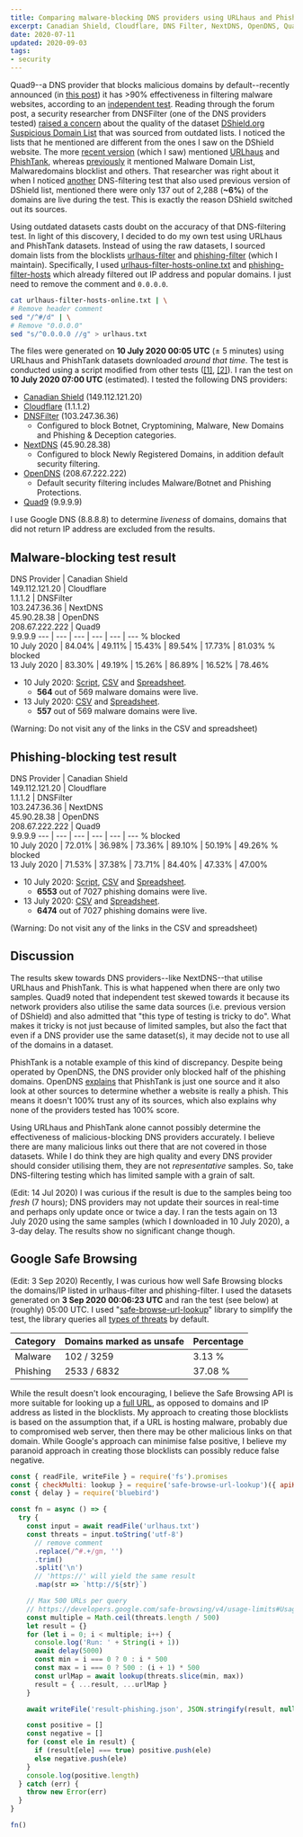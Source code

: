 ```yaml
---
title: Comparing malware-blocking DNS providers using URLhaus and PhishTank
excerpt: Canadian Shield, Cloudflare, DNS Filter, NextDNS, OpenDNS, Quad9
date: 2020-07-11
updated: 2020-09-03
tags:
- security
---
```


Quad9--a DNS provider that blocks malicious domains by default--recently announced (in [this post](https://quad9.net/dns-blocking-effectiveness-recent-independent-tests/)) it has >90% effectiveness in filtering malware websites, according to an [independent test](https://forums.lawrencesystems.com/t/dns-malware-filtering-compared-quad9-vs-cloudflare-vs-dns-filter-vs-opendns-cisco-umbrella/5072). Reading through the forum post, a security researcher from DNSFilter (one of the DNS providers tested) [raised a concern](https://forums.lawrencesystems.com/t/dns-malware-filtering-compared-quad9-vs-cloudflare-vs-dns-filter-vs-opendns-cisco-umbrella/5072/30) about the quality of the dataset [DShield.org Suspicious Domain List](https://isc.sans.edu/suspicious_domains.html) that was sourced from outdated lists. I noticed the lists that he mentioned are different from the ones I saw on the DShield website. The more [recent version](https://web.archive.org/web/20200612030447/https://isc.sans.edu/suspicious_domains.html) (which I saw) mentioned [URLhaus](https://urlhaus.abuse.ch/) and [PhishTank](https://www.phishtank.com/), whereas [previously](https://web.archive.org/web/20200528232041/https://isc.sans.edu/suspicious_domains.html) it mentioned Malware Domain List, Malwaredomains blocklist and others. That researcher was right about it when I noticed [another](https://www.andryou.com/2020/05/31/comparing-malware-blocking-dns-resolvers-redux/) DNS-filtering test that also used previous version of DShield list, mentioned there were only 137 out of 2,288 (**~6%**) of the domains are live during the test. This is exactly the reason DShield switched out its sources.

Using outdated datasets casts doubt on the accuracy of that DNS-filtering test. In light of this discovery, I decided to do my own test using URLhaus and PhishTank datasets. Instead of using the raw datasets, I sourced domain lists from the blocklists [urlhaus-filter](https://gitlab.com/curben/urlhaus-filter) and [phishing-filter](https://gitlab.com/curben/phishing-filter) (which I maintain). Specifically, I used [urlhaus-filter-hosts-online.txt](https://gitlab.com/curben/urlhaus-filter/-/blob/1b53f63f5d708cd528b6744a2045f6a47491beaa/urlhaus-filter-hosts-online.txt) and [phishing-filter-hosts](https://gitlab.com/curben/phishing-filter/-/blob/5183915d29604ed14b14e1924912a994cccd2fab/dist/phishing-filter-hosts.txt) which already filtered out IP address and popular domains. I just need to remove the comment and `0.0.0.0`.

``` sh
cat urlhaus-filter-hosts-online.txt | \
# Remove header comment
sed "/^#/d" | \
# Remove "0.0.0.0"
sed "s/^0.0.0.0 //g" > urlhaus.txt
```

The files were generated on **10 July 2020 00:05 UTC** (± 5 minutes) using URLhaus and PhishTank datasets downloaded _around that time_. The test is conducted using a script modified from other tests ([[1]](https://www.andryou.com/2020/05/31/comparing-malware-blocking-dns-resolvers-redux/), [[2]](https://forums.lawrencesystems.com/t/dns-malware-filtering-compared-quad9-vs-cloudflare-vs-dns-filter-vs-opendns-cisco-umbrella/5072)). I ran the test on **10 July 2020 07:00 UTC** (estimated). I tested the following DNS providers:

- [Canadian Shield](https://www.cira.ca/cybersecurity-services/canadian-shield) (149.112.121.20)
- [Cloudflare](https://1.1.1.1/family/) (1.1.1.2)
- [DNSFilter](https://www.dnsfilter.com/) (103.247.36.36)
  * Configured to block Botnet, Cryptomining, Malware, New Domains and Phishing & Deception categories.
- [NextDNS](https://nextdns.io/) (45.90.28.38)
  * Configured to block Newly Registered Domains, in addition default security filtering.
- [OpenDNS](https://www.opendns.com/home-internet-security/) (208.67.222.222)
  * Default security filtering includes Malware/Botnet and Phishing Protections.
- [Quad9](https://quad9.net/) (9.9.9.9)

I use Google DNS (8.8.8.8) to determine _liveness_ of domains, domains that did not return IP address are excluded from the results.

## Malware-blocking test result

DNS Provider | Canadian Shield<br>149.112.121.20 | Cloudflare<br>1.1.1.2 | DNSFilter<br>103.247.36.36 | NextDNS<br>45.90.28.38 | OpenDNS<br>208.67.222.222 | Quad9<br>9.9.9.9
--- | --- | --- | --- | --- | ---
% blocked<br>10 July 2020 | 84.04% | 49.11% | 15.43% | 89.54% | 17.73% | 81.03%
% blocked<br>13 July 2020 | 83.30% | 49.19% | 15.26% | 86.89% | 16.52% | 78.46%

- 10 July 2020: [Script](https://gitlab.com/curben/blog/raw/site/20200711/malware.sh), [CSV](https://gitlab.com/curben/blog/raw/site/20200711/malware.csv.zip) and [Spreadsheet](https://gitlab.com/curben/blog/raw/site/20200711/malware.ods).
  * **564** out of 569 malware domains were live.
- 13 July 2020: [CSV](https://gitlab.com/curben/blog/raw/site/20200711/malware-update.csv.zip) and [Spreadsheet](https://gitlab.com/curben/blog/raw/site/20200711/malware-update.ods).
  * **557** out of 569 malware domains were live.

(Warning: Do not visit any of the links in the CSV and spreadsheet)

## Phishing-blocking test result

DNS Provider | Canadian Shield<br>149.112.121.20 | Cloudflare<br>1.1.1.2 | DNSFilter<br>103.247.36.36 | NextDNS<br>45.90.28.38 | OpenDNS<br>208.67.222.222 | Quad9<br>9.9.9.9
--- | --- | --- | --- | --- | ---
% blocked<br>10 July 2020 | 72.01% | 36.98% | 73.36% | 89.10% | 50.19% | 49.26%
% blocked<br>13 July 2020 | 71.53% | 37.38% | 73.71% | 84.40% | 47.33% | 47.00%

- 10 July 2020: [Script](https://gitlab.com/curben/blog/raw/site/20200711/phishing.sh), [CSV](https://gitlab.com/curben/blog/raw/site/20200711/phishing.csv.zip) and [Spreadsheet](https://gitlab.com/curben/blog/raw/site/20200711/phishing.ods).
  * **6553** out of 7027 phishing domains were live.
- 13 July 2020: [CSV](https://gitlab.com/curben/blog/raw/site/20200711/phishing-update.csv.zip) and [Spreadsheet](https://gitlab.com/curben/blog/raw/site/20200711/phishing-update.ods).
  * **6474** out of 7027 phishing domains were live.

(Warning: Do not visit any of the links in the CSV and spreadsheet)

## Discussion

The results skew towards DNS providers--like NextDNS--that utilise URLhaus and PhishTank. This is what happened when there are only two samples. Quad9 noted that independent test skewed towards it because its network providers also utilise the same data sources (i.e. previous version of DShield) and also admitted that "this type of testing is tricky to do". What makes it tricky is not just because of limited samples, but also the fact that even if a DNS provider use the same dataset(s), it may decide not to use all of the domains in a dataset.

PhishTank is a notable example of this kind of discrepancy. Despite being operated by OpenDNS, the DNS provider only blocked half of the phishing domains. OpenDNS [explains](https://www.phishtank.com/faq.php#whyisasitemarkedbyph) that PhishTank is just one source and it also look at other sources to determine whether a website is really a phish. This means it doesn't 100% trust any of its sources, which also explains why none of the providers tested has 100% score.

Using URLhaus and PhishTank alone cannot possibly determine the effectiveness of malicious-blocking DNS providers accurately. I believe there are many malicious links out there that are not covered in those datasets. While I do think they are high quality and every DNS provider should consider utilising them, they are not _representative_ samples. So, take DNS-filtering testing which has limited sample with a grain of salt.

(Edit: 14 Jul 2020) I was curious if the result is due to the samples being too _fresh_ (7 hours); DNS providers may not update their sources in real-time and perhaps only update once or twice a day. I ran the tests again on 13 July 2020 using the same samples (which I downloaded in 10 July 2020), a 3-day delay. The results show no significant change though.

## Google Safe Browsing

(Edit: 3 Sep 2020) Recently, I was curious how well Safe Browsing blocks the domains/IP listed in urlhaus-filter and phishing-filter. I used the datasets generated on **3 Sep 2020 00:06:23 UTC** and ran the test (see below) at (roughly) 05:00 UTC. I used "[safe-browse-url-lookup](https://github.com/muety/safe-browse-url-lookup)" library to simplify the test, the library queries all [types of threats](https://developers.google.com/safe-browsing/v4/lists) by default.

Category | Domains marked as unsafe | Percentage
--- | --- | ---
Malware | 102 / 3259 | 3.13 %
Phishing | 2533 / 6832 | 37.08 %

While the result doesn't look encouraging, I believe the Safe Browsing API is more suitable for looking up a [full URL](https://developers.google.com/safe-browsing/v4/urls-hashing), as opposed to domains and IP address as listed in the blocklists. My approach to creating those blocklists is based on the assumption that, if a URL is hosting malware, probably due to compromised web server, then there may be other malicious links on that domain. While Google's approach can minimise false positive, I believe my paranoid approach in creating those blocklists can possibly reduce false negative.

``` js
const { readFile, writeFile } = require('fs').promises
const { checkMulti: lookup } = require('safe-browse-url-lookup')({ apiKey: '<your-api-key>' })
const { delay } = require('bluebird')

const fn = async () => {
  try {
    const input = await readFile('urlhaus.txt')
    const threats = input.toString('utf-8')
      // remove comment
      .replace(/^#.+/gm, '')
      .trim()
      .split('\n')
      // 'https://' will yield the same result
      .map(str => `http://${str}`)

    // Max 500 URLs per query
    // https://developers.google.com/safe-browsing/v4/usage-limits#UsageRestrictions
    const multiple = Math.ceil(threats.length / 500)
    let result = {}
    for (let i = 0; i < multiple; i++) {
      console.log('Run: ' + String(i + 1))
      await delay(5000)
      const min = i === 0 ? 0 : i * 500
      const max = i === 0 ? 500 : (i + 1) * 500
      const urlMap = await lookup(threats.slice(min, max))
      result = { ...result, ...urlMap }
    }

    await writeFile('result-phishing.json', JSON.stringify(result, null, 2))

    const positive = []
    const negative = []
    for (const ele in result) {
      if (result[ele] === true) positive.push(ele)
      else negative.push(ele)
    }
    console.log(positive.length)
  } catch (err) {
    throw new Error(err)
  }
}

fn()
```